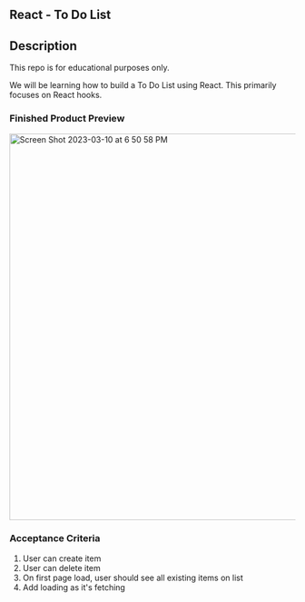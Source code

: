 ## React - To Do List

## Description

This repo is for educational purposes only.

We will be learning how to build a To Do List using React. This primarily focuses on React hooks.

### Finished Product Preview
<img width="681" alt="Screen Shot 2023-03-10 at 6 50 58 PM" src="https://user-images.githubusercontent.com/13372311/224461134-c5ed6db8-abce-43a0-a844-9c7851a61310.png">


### Acceptance Criteria

1. User can create item
2. User can delete item
3. On first page load, user should see all existing items on list
4. Add loading as it's fetching
